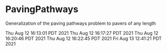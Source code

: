# PavingPathways
Generalization of the paving pathways problem to pavers of any length

Thu Aug 12 16:13:01 PDT 2021
Thu Aug 12 16:17:27 PDT 2021
Thu Aug 12 16:20:46 PDT 2021
Thu Aug 12 16:22:45 PDT 2021
Fri Aug 13 12:41:21 PDT 2021
